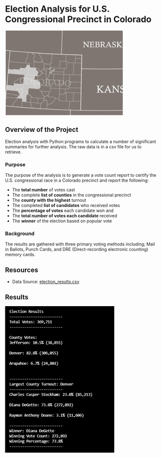 # Election Analysis for U.S. Congressional Precinct in Colorado
 
![Chart](https://github.com/mjrotter4445/Election_Analysis/blob/main/Resources/Screenshot%202021-06-27%20161240.png)

## Overview of the Project
Election analysis with Python programs to calculate a number of significant summaries for further analysis.  The raw data is in a csv file for us to retrieve.     
### Purpose 
The purpose of the analysis is to generate a vote count report to certify the U.S. congressional race in a Colorado precinct and report the following: 
-	The **total number** of votes cast 
-	The complete **list of counties** in the congressional precinct
-	The **county with the highest** turnout
-	The completed **list of candidates** who received votes
-	The **percentage of votes** each candidate won and 
-	The **total number of votes each candidate** received
-	The **winner** of the election based on popular vote 
### Background
The results are gathered with three primary voting methods including; Mail in Ballots, Punch Cards, and DRE (Direct-recording electronic counting) memory cards.  
## Resources
- Data Source: [election_results.csv](Resources/election_results.csv)	
## Results 
![Chart](https://github.com/mjrotter4445/Election_Analysis/blob/main/Resources/candidates%20results1.png)

